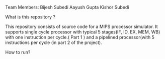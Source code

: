 Team Members:
Bijesh Subedi
Aayush Gupta
Kishor Subedi

What is this repository ?

This repository consists of source code for a MIPS processor simulator. It supports single cycle processor with 
typical 5 stages(IF, ID, EX, MEM, WB) with one instruction per cycle.( Part 1 ) and a pipelined processor(with 5
instructions per cycle (in part 2 of the project).

How to run?

